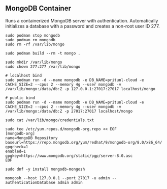 ## MongoDB Container

Runs a containerized MongoDB server with authentication. Automatically
initializes a database with a password and creates a non-root user ID 277.

```shell
sudo podman stop mongodb
sudo podman rm mongodb
sudo rm -rf /var/lib/mongo

sudo podman build --rm -t mongo .

sudo mkdir /var/lib/mongo
sudo chown 277:277 /var/lib/mongo

# localhost bind
sudo podman run -d --name mongodb -e DB_NAME=pritunl-cloud -e CACHE_SIZE=2 --cpus 2 --memory 4g --user mongodb -v /var/lib/mongo:/data/db:Z -p 127.0.0.1:27017:27017 localhost/mongo

# public bind
sudo podman run -d --name mongodb -e DB_NAME=pritunl-cloud -e CACHE_SIZE=2 --cpus 2 --memory 4g --user mongodb -v /var/lib/mongo:/data/db:Z -p 27017:27017 localhost/mongo

sudo cat /var/lib/mongo/credentials.txt

sudo tee /etc/yum.repos.d/mongodb-org.repo << EOF
[mongodb-org]
name=MongoDB Repository
baseurl=https://repo.mongodb.org/yum/redhat/9/mongodb-org/8.0/x86_64/
gpgcheck=1
enabled=1
gpgkey=https://www.mongodb.org/static/pgp/server-8.0.asc
EOF

sudo dnf -y install mongodb-mongosh

mongosh --host 127.0.0.1 --port 27017 -u admin --authenticationDatabase admin admin
```
